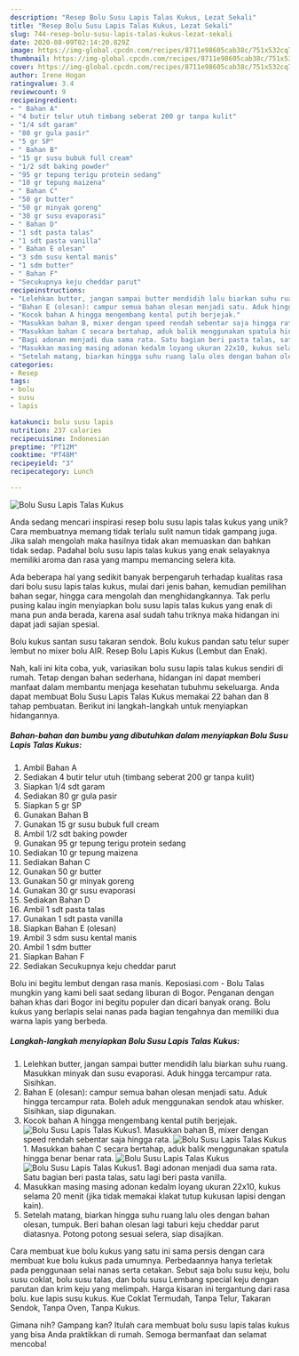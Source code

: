 ```yaml
---
description: "Resep Bolu Susu Lapis Talas Kukus, Lezat Sekali"
title: "Resep Bolu Susu Lapis Talas Kukus, Lezat Sekali"
slug: 744-resep-bolu-susu-lapis-talas-kukus-lezat-sekali
date: 2020-08-09T02:14:20.829Z
image: https://img-global.cpcdn.com/recipes/8711e98605cab38c/751x532cq70/bolu-susu-lapis-talas-kukus-foto-resep-utama.jpg
thumbnail: https://img-global.cpcdn.com/recipes/8711e98605cab38c/751x532cq70/bolu-susu-lapis-talas-kukus-foto-resep-utama.jpg
cover: https://img-global.cpcdn.com/recipes/8711e98605cab38c/751x532cq70/bolu-susu-lapis-talas-kukus-foto-resep-utama.jpg
author: Irene Hogan
ratingvalue: 3.4
reviewcount: 9
recipeingredient:
- " Bahan A"
- "4 butir telur utuh timbang seberat 200 gr tanpa kulit"
- "1/4 sdt garam"
- "80 gr gula pasir"
- "5 gr SP"
- " Bahan B"
- "15 gr susu bubuk full cream"
- "1/2 sdt baking powder"
- "95 gr tepung terigu protein sedang"
- "10 gr tepung maizena"
- " Bahan C"
- "50 gr butter"
- "50 gr minyak goreng"
- "30 gr susu evaporasi"
- " Bahan D"
- "1 sdt pasta talas"
- "1 sdt pasta vanilla"
- " Bahan E olesan"
- "3 sdm susu kental manis"
- "1 sdm butter"
- " Bahan F"
- "Secukupnya keju cheddar parut"
recipeinstructions:
- "Lelehkan butter, jangan sampai butter mendidih lalu biarkan suhu ruang. Masukkan minyak dan susu evaporasi. Aduk hingga tercampur rata. Sisihkan."
- "Bahan E (olesan): campur semua bahan olesan menjadi satu. Aduk hingga tercampur rata. Boleh aduk menggunakan sendok atau whisker. Sisihkan, siap digunakan."
- "Kocok bahan A hingga mengembang kental putih berjejak."
- "Masukkan bahan B, mixer dengan speed rendah sebentar saja hingga rata."
- "Masukkan bahan C secara bertahap, aduk balik menggunakan spatula hingga benar benar rata."
- "Bagi adonan menjadi dua sama rata. Satu bagian beri pasta talas, satu lagi beri pasta vanilla."
- "Masukkan masing masing adonan kedalm loyang ukuran 22x10, kukus selama 20 menit (jika tidak memakai klakat tutup kukusan lapisi dengan kain)."
- "Setelah matang, biarkan hingga suhu ruang lalu oles dengan bahan olesan, tumpuk. Beri bahan olesan lagi taburi keju cheddar parut diatasnya. Potong potong sesuai selera, siap disajikan."
categories:
- Resep
tags:
- bolu
- susu
- lapis

katakunci: bolu susu lapis 
nutrition: 237 calories
recipecuisine: Indonesian
preptime: "PT12M"
cooktime: "PT48M"
recipeyield: "3"
recipecategory: Lunch

---
```



![Bolu Susu Lapis Talas Kukus](https://img-global.cpcdn.com/recipes/8711e98605cab38c/751x532cq70/bolu-susu-lapis-talas-kukus-foto-resep-utama.jpg)

Anda sedang mencari inspirasi resep bolu susu lapis talas kukus yang unik? Cara membuatnya memang tidak terlalu sulit namun tidak gampang juga. Jika salah mengolah maka hasilnya tidak akan memuaskan dan bahkan tidak sedap. Padahal bolu susu lapis talas kukus yang enak selayaknya memiliki aroma dan rasa yang mampu memancing selera kita.

Ada beberapa hal yang sedikit banyak berpengaruh terhadap kualitas rasa dari bolu susu lapis talas kukus, mulai dari jenis bahan, kemudian pemilihan bahan segar, hingga cara mengolah dan menghidangkannya. Tak perlu pusing kalau ingin menyiapkan bolu susu lapis talas kukus yang enak di mana pun anda berada, karena asal sudah tahu triknya maka hidangan ini dapat jadi sajian spesial.

Bolu kukus santan susu takaran sendok. Bolu kukus pandan satu telur super lembut no mixer bolu AIR. Resep Bolu Lapis Kukus (Lembut dan Enak).


Nah, kali ini kita coba, yuk, variasikan bolu susu lapis talas kukus sendiri di rumah. Tetap dengan bahan sederhana, hidangan ini dapat memberi manfaat dalam membantu menjaga kesehatan tubuhmu sekeluarga. Anda dapat membuat Bolu Susu Lapis Talas Kukus memakai 22 bahan dan 8 tahap pembuatan. Berikut ini langkah-langkah untuk menyiapkan hidangannya.

<!--inarticleads1-->

##### Bahan-bahan dan bumbu yang dibutuhkan dalam menyiapkan Bolu Susu Lapis Talas Kukus:

1. Ambil  Bahan A
1. Sediakan 4 butir telur utuh (timbang seberat 200 gr tanpa kulit)
1. Siapkan 1/4 sdt garam
1. Sediakan 80 gr gula pasir
1. Siapkan 5 gr SP
1. Gunakan  Bahan B
1. Gunakan 15 gr susu bubuk full cream
1. Ambil 1/2 sdt baking powder
1. Gunakan 95 gr tepung terigu protein sedang
1. Sediakan 10 gr tepung maizena
1. Sediakan  Bahan C
1. Gunakan 50 gr butter
1. Gunakan 50 gr minyak goreng
1. Gunakan 30 gr susu evaporasi
1. Sediakan  Bahan D
1. Ambil 1 sdt pasta talas
1. Gunakan 1 sdt pasta vanilla
1. Siapkan  Bahan E (olesan)
1. Ambil 3 sdm susu kental manis
1. Ambil 1 sdm butter
1. Siapkan  Bahan F
1. Sediakan Secukupnya keju cheddar parut


Bolu ini begitu lembut dengan rasa manis. Keposiasi.com - Bolu Talas mungkin yang kami beli saat sedang liburan di Bogor. Penganan dengan bahan khas dari Bogor ini begitu populer dan dicari banyak orang. Bolu kukus yang berlapis selai nanas pada bagian tengahnya dan memiliki dua warna lapis yang berbeda. 

<!--inarticleads2-->

##### Langkah-langkah menyiapkan Bolu Susu Lapis Talas Kukus:

1. Lelehkan butter, jangan sampai butter mendidih lalu biarkan suhu ruang. Masukkan minyak dan susu evaporasi. Aduk hingga tercampur rata. Sisihkan.
1. Bahan E (olesan): campur semua bahan olesan menjadi satu. Aduk hingga tercampur rata. Boleh aduk menggunakan sendok atau whisker. Sisihkan, siap digunakan.
1. Kocok bahan A hingga mengembang kental putih berjejak.
<img src="//assets-global.cpcdn.com/assets/icons/button_play-2c75c40dde080a61004c1f40b05d8f140eaff45d7e9e6481dc71c63d2e7c4909.png" alt="Bolu Susu Lapis Talas Kukus">1. Masukkan bahan B, mixer dengan speed rendah sebentar saja hingga rata.
<img src="//assets-global.cpcdn.com/assets/icons/button_play-2c75c40dde080a61004c1f40b05d8f140eaff45d7e9e6481dc71c63d2e7c4909.png" alt="Bolu Susu Lapis Talas Kukus">1. Masukkan bahan C secara bertahap, aduk balik menggunakan spatula hingga benar benar rata.
<img src="//assets-global.cpcdn.com/assets/icons/button_play-2c75c40dde080a61004c1f40b05d8f140eaff45d7e9e6481dc71c63d2e7c4909.png" alt="Bolu Susu Lapis Talas Kukus"><img src="//assets-global.cpcdn.com/assets/icons/button_play-2c75c40dde080a61004c1f40b05d8f140eaff45d7e9e6481dc71c63d2e7c4909.png" alt="Bolu Susu Lapis Talas Kukus">1. Bagi adonan menjadi dua sama rata. Satu bagian beri pasta talas, satu lagi beri pasta vanilla.
1. Masukkan masing masing adonan kedalm loyang ukuran 22x10, kukus selama 20 menit (jika tidak memakai klakat tutup kukusan lapisi dengan kain).
1. Setelah matang, biarkan hingga suhu ruang lalu oles dengan bahan olesan, tumpuk. Beri bahan olesan lagi taburi keju cheddar parut diatasnya. Potong potong sesuai selera, siap disajikan.


Cara membuat kue bolu kukus yang satu ini sama persis dengan cara membuat kue bolu kukus pada umumnya. Perbedaannya hanya terletak pada penggunaan selai nanas serta cetakan. Sebut saja bolu susu keju, bolu susu coklat, bolu susu talas, dan bolu susu Lembang special keju dengan parutan dan krim keju yang melimpah. Harga kisaran ini tergantung dari rasa bolu. kue lapis susu kukus. Kue Coklat Termudah, Tanpa Telur, Takaran Sendok, Tanpa Oven, Tanpa Kukus. 

Gimana nih? Gampang kan? Itulah cara membuat bolu susu lapis talas kukus yang bisa Anda praktikkan di rumah. Semoga bermanfaat dan selamat mencoba!
